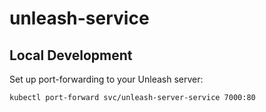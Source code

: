 # unleash-service

## Local Development

Set up port-forwarding to your Unleash server:

```
kubectl port-forward svc/unleash-server-service 7000:80 
```

